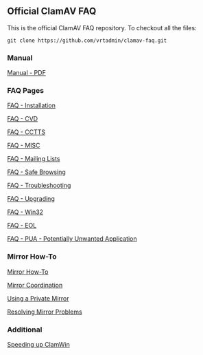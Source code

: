 ## Official ClamAV FAQ ##

This is the official ClamAV FAQ repository. To checkout all the files:

 `git clone https://github.com/vrtadmin/clamav-faq.git`

### Manual ###

[Manual - PDF](manual/clamdoc.pdf)

### FAQ Pages ###

[FAQ - Installation](faq/Installing.md)

[FAQ - CVD](faq/faq-cvd.md)

[FAQ - CCTTS](faq/faq-cctts.md)

[FAQ - MISC](faq/faq-misc.md)

[FAQ - Mailing Lists](faq/faq-ml.md)

[FAQ - Safe Browsing](faq/faq-safebrowsing.md)

[FAQ - Troubleshooting](faq/faq-troubleshoot.md)

[FAQ - Upgrading](faq/faq-upgrade.md)

[FAQ - Win32](faq/faq-win32.md)

[FAQ - EOL](faq/faq-eol.md)

[FAQ - PUA - Potentially Unwanted Application](faq/faq-pua.md)

### Mirror How-To ###

[Mirror How-To](mirrors/MirrorHowto.md)

[Mirror Coordination](mirrors/MirrorsCoordination.md)

[Using a Private Mirror](mirrors/CvdPrivateMirror.md)

[Resolving Mirror Problems](mirrors/MirrorProblems.md)

### Additional ###

[Speeding up ClamWin](additional/faq-speed.md)
